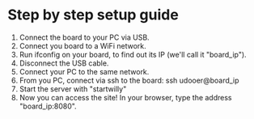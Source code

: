 # Step by step setup guide
1. Connect the board to your PC via USB.
2. Connect you board to a WiFi network.
3. Run ifconfig on your board, to find out its IP (we'll call it "board_ip").
4. Disconnect the USB cable.
5. Connect your PC to the same network.
6. From you PC, connect via ssh to the board: ssh udooer@board_ip
7. Start the server with "startwilly"
8. Now you can access the site! In your browser, type the address "board_ip:8080".
